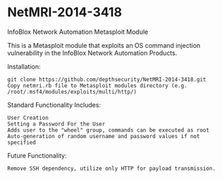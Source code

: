 NetMRI-2014-3418
================
InfoBlox Network Automation Metasploit Module

This is a Metasploit module that exploits an OS command injection vulnerability in the InfoBlox Network Automation Products.

Installation:

	git clone https://github.com/depthsecurity/NetMRI-2014-3418.git
	Copy netmri.rb file to Metasploit modules directory (e.g. /root/.msf4/modules/exploits/multi/http/)

Standard Functionality Includes:

	User Creation
	Setting a Password For the User
	Adds user to the "wheel" group, commands can be executed as root
	Auto-generation of random username and password values if not specified

Future Functionality:

	Remove SSH dependency, utilize only HTTP for payload transmission.
